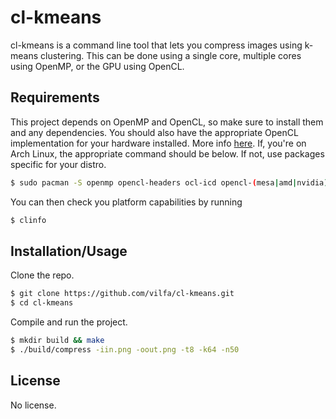 # cl-kmeans

cl-kmeans is a command line tool that lets you compress images using k-means
clustering. This can be done using a single core, multiple cores using OpenMP,
or the GPU using OpenCL.

## Requirements

This project depends on OpenMP and OpenCL, so make sure to install them and any
dependencies. You should also have the appropriate OpenCL implementation for your
hardware installed. More info [here](https://wiki.archlinux.org/title/GPGPU). 
If, you're on Arch Linux, the appropriate command should be below. If not, use 
packages specific for your distro.
```bash
$ sudo pacman -S openmp opencl-headers ocl-icd opencl-(mesa|amd|nvidia)
```

You can then check you platform capabilities by running
```bash
$ clinfo
```

## Installation/Usage

Clone the repo.
```bash
$ git clone https://github.com/vilfa/cl-kmeans.git
$ cd cl-kmeans
```

Compile and run the project.
```bash
$ mkdir build && make
$ ./build/compress -iin.png -oout.png -t8 -k64 -n50
```

## License

No license.
